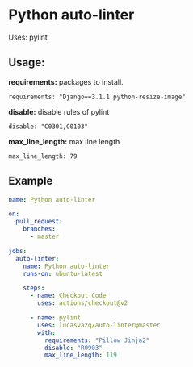 # Python auto-linter

Uses: pylint

## Usage:

**requirements:** packages to install.

`requirements: "Django==3.1.1 python-resize-image"`

**disable:** disable rules of pylint

`disable: "C0301,C0103"`

**max_line_length:** max line length

`max_line_length: 79`

## Example

```yaml
name: Python auto-linter

on:
  pull_request:
    branches:
      - master

jobs:
  auto-linter:
    name: Python auto-linter
    runs-on: ubuntu-latest

    steps:
      - name: Checkout Code
        uses: actions/checkout@v2

      - name: pylint
        uses: lucasvazq/auto-linter@master
        with:
          requirements: "Pillow Jinja2"
          disable: "R0903"
          max_line_length: 119
```
